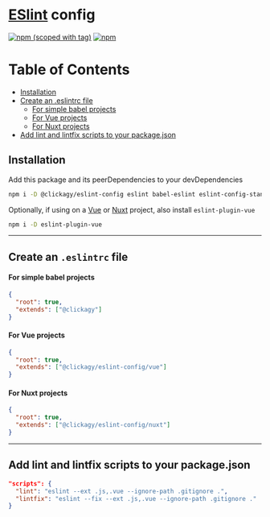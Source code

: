 # [ESlint](https://eslint.org/) config

[![npm (scoped with tag)](https://flat.badgen.net/npm/v/@clickagy/eslint-config)](https://npmjs.com/package/@clickagy/eslint-config)
[![npm](https://flat.badgen.net/npm/dt/@clickagy/eslint-config)](https://npmjs.com/package/@clickagy/eslint-config)

# Table of Contents
   * [Installation](#installation)
   * [Create an .eslintrc file](#create-an-eslintrc-file)
      * [For simple babel projects](#for-simple-babel-projects)
      * [For Vue projects](#for-vue-projects)
      * [For Nuxt projects](#for-nuxt-projects)
   * [Add lint and lintfix scripts to your package.json](#add-lint-and-lintfix-scripts-to-your-packagejson)

## Installation

Add this package and its peerDependencies to your devDependencies
```bash
npm i -D @clickagy/eslint-config eslint babel-eslint eslint-config-standard eslint-plugin-import eslint-plugin-node eslint-plugin-promise eslint-plugin-standard
```

Optionally, if using on a [Vue](https://vuejs.org/) or [Nuxt](https://nuxtjs.org/) project, also install `eslint-plugin-vue`
```bash
npm i -D eslint-plugin-vue
```

_______________________________

## Create an `.eslintrc` file
#### For simple babel projects
```json
{
  "root": true,
  "extends": ["@clickagy"]
}
```
#### For Vue projects
```json
{
  "root": true,
  "extends": ["@clickagy/eslint-config/vue"]
}
```
#### For Nuxt projects
```json
{
  "root": true,
  "extends": ["@clickagy/eslint-config/nuxt"]
}
```

_______________________________

## Add lint and lintfix scripts to your package.json
```json
"scripts": {
  "lint": "eslint --ext .js,.vue --ignore-path .gitignore .",
  "lintfix": "eslint --fix --ext .js,.vue --ignore-path .gitignore ."
}
```
